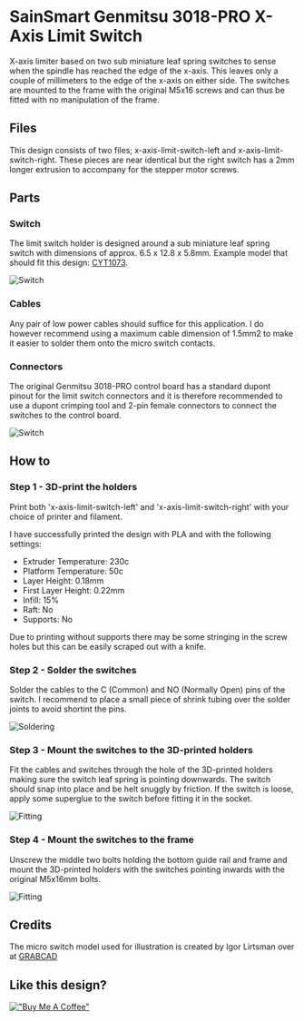 # SainSmart Genmitsu 3018-PRO X-Axis Limit Switch

X-axis limiter based on two sub miniature leaf spring switches to sense when the spindle has reached the edge of the x-axis.
This leaves only a couple of millimeters to the edge of the x-axis on either side.
The switches are mounted to the frame with the original M5x16 screws and can thus be fitted with no manipulation of the frame.

## Files

This design consists of two files; x-axis-limit-switch-left and x-axis-limit-switch-right. These pieces are near identical but the right switch has a 2mm longer extrusion to accompany for the stepper motor screws.

## Parts

### Switch

The limit switch holder is designed around a sub miniature leaf spring switch with dimensions of approx. 6.5 x 12.8 x 5.8mm.
Example model that should fit this design: [CYT1073](https://www.amazon.com/Cylewet-25Pcs-Switch-Arduino-CYT1073/dp/B073TYWX86).

![Switch](https://github.com/TheOftedal/3018-pro-cnc-upgrades/blob/main/x-axis-limit-switches/Images/switch.jpg)

### Cables

Any pair of low power cables should suffice for this application.
I do however recommend using a maximum cable dimension of 1.5mm2 to make it easier to solder them onto the micro switch contacts.

### Connectors

The original Genmitsu 3018-PRO control board has a standard dupont pinout for the limit switch connectors and it is therefore recommended to use a dupont crimping tool and 2-pin female connectors to connect the switches to the control board.

![Switch](https://github.com/TheOftedal/3018-pro-cnc-upgrades/blob/main/x-axis-limit-switches/Images/dupont.jpg)

## How to

### Step 1 - 3D-print the holders

Print both 'x-axis-limit-switch-left' and 'x-axis-limit-switch-right' with your choice of printer and filament.

I have successfully printed the design with PLA and with the following settings:

- Extruder Temperature: 230c
- Platform Temperature: 50c
- Layer Height: 0.18mm
- First Layer Height: 0.22mm
- Infill: 15%
- Raft: No
- Supports: No

Due to printing without supports there may be some stringing in the screw holes but this can be easily scraped out with a knife.

### Step 2 - Solder the switches

Solder the cables to the C (Common) and NO (Normally Open) pins of the switch. I recommend to place a small piece of shrink tubing over the solder joints to avoid shortint the pins.

![Soldering](https://github.com/TheOftedal/3018-pro-cnc-upgrades/blob/main/x-axis-limit-switches/Images/step-2.jpg)

### Step 3 - Mount the switches to the 3D-printed holders

Fit the cables and switches through the hole of the 3D-printed holders making sure the switch leaf spring is pointing downwards.
The switch should snap into place and be helt snuggly by friction. If the switch is loose, apply some superglue to the switch before fitting it in the socket.

![Fitting](https://github.com/TheOftedal/3018-pro-cnc-upgrades/blob/main/x-axis-limit-switches/Images/step-3.jpg)

### Step 4 - Mount the switches to the frame

Unscrew the middle two bolts holding the bottom guide rail and frame and mount the 3D-printed holders with the switches pointing inwards with the original M5x16mm bolts.

![Fitting](https://github.com/TheOftedal/3018-pro-cnc-upgrades/blob/main/x-axis-limit-switches/Images/step-4.jpg)

## Credits

The micro switch model used for illustration is created by Igor Lirtsman over at [GRABCAD](https://grabcad.com/library/dm1_series-limit-switch-1a-125v-1)

## Like this design?

[!["Buy Me A Coffee"](https://www.buymeacoffee.com/assets/img/custom_images/orange_img.png)](https://www.buymeacoffee.com/TheOftedal)
